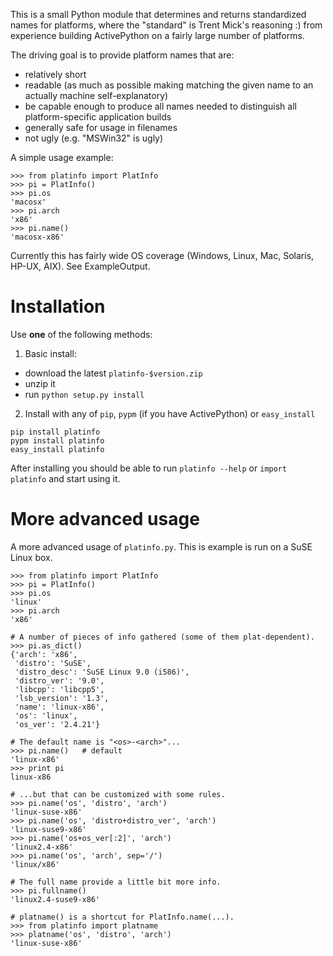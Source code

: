 This is a small Python module that determines and returns standardized names for platforms, where the "standard" is Trent Mick's reasoning :) from experience building ActivePython on a fairly large number of platforms.

The driving goal is to provide platform names that are:
  * relatively short
  * readable (as much as possible making matching the given name to an actually machine self-explanatory)
  * be capable enough to produce all names needed to distinguish all platform-specific application builds
  * generally safe for usage in filenames
  * not ugly (e.g. "MSWin32" is ugly)

A simple usage example:

```
>>> from platinfo import PlatInfo
>>> pi = PlatInfo()
>>> pi.os
'macosx'
>>> pi.arch
'x86'
>>> pi.name()
'macosx-x86'
```

Currently this has fairly wide OS coverage (Windows, Linux, Mac, Solaris,
HP-UX, AIX). See ExampleOutput.

# Installation #

Use **one** of the following methods:

1. Basic install:

  * download the latest `platinfo-$version.zip`
  * unzip it
  * run `python setup.py install`

2. Install with any of `pip`, `pypm` (if you have ActivePython) or `easy_install`

```
pip install platinfo
pypm install platinfo
easy_install platinfo
```

After installing you should be able to run `platinfo --help` or `import platinfo` and start using it.


# More advanced usage #

A more advanced usage of `platinfo.py`. This is example is run on a SuSE Linux box.

```
>>> from platinfo import PlatInfo
>>> pi = PlatInfo()
>>> pi.os
'linux'
>>> pi.arch
'x86'

# A number of pieces of info gathered (some of them plat-dependent).
>>> pi.as_dict()
{'arch': 'x86',
 'distro': 'SuSE',
 'distro_desc': 'SuSE Linux 9.0 (i586)',
 'distro_ver': '9.0',
 'libcpp': 'libcpp5',
 'lsb_version': '1.3',
 'name': 'linux-x86',
 'os': 'linux',
 'os_ver': '2.4.21'}

# The default name is "<os>-<arch>"...
>>> pi.name()   # default
'linux-x86'
>>> print pi
linux-x86

# ...but that can be customized with some rules.
>>> pi.name('os', 'distro', 'arch')
'linux-suse-x86'
>>> pi.name('os', 'distro+distro_ver', 'arch')
'linux-suse9-x86'
>>> pi.name('os+os_ver[:2]', 'arch')
'linux2.4-x86'
>>> pi.name('os', 'arch', sep='/')
'linux/x86'

# The full name provide a little bit more info.
>>> pi.fullname()
'linux2.4-suse9-x86'

# platname() is a shortcut for PlatInfo.name(...).
>>> from platinfo import platname
>>> platname('os', 'distro', 'arch')
'linux-suse-x86'
```